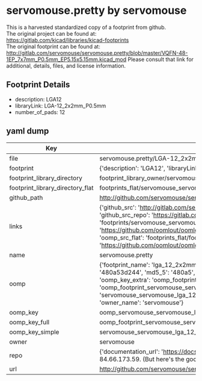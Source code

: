 # servomouse.pretty by servomouse  
This is a harvested standardized copy of a footprint from github.  
The original project can be found at:  
https://gitlab.com/kicad/libraries/kicad-footprints  
The original footprint can be found at:
http://gitlab.com/servomouse/servomouse.pretty/blob/master/VQFN-48-1EP_7x7mm_P0.5mm_EP5.15x5.15mm.kicad_mod
Please consult that link for additional, details, files, and license information.  
## Footprint Details
* description: LGA12  
* libraryLink: LGA-12_2x2mm_P0.5mm  
* number_of_pads: 12  
## yaml dump  
| Key | Value |  
| --- | --- |  
| file | servomouse.pretty/LGA-12_2x2mm_P0.5mm.kicad_mod |  
| footprint | {'description': 'LGA12', 'libraryLink': 'LGA-12_2x2mm_P0.5mm', 'number_of_pads': 12} |  
| footprint_library_directory | footprint_library_owner/servomouse_servomouse.pretty |  
| footprint_library_directory_flat | footprints_flat/servomouse_servomouse_lga_12_2x2mm_p0_5mm/working |  
| github_path | http://github.com/servomouse/servomouse.pretty/blob/master/LGA-12_2x2mm_P0.5mm.kicad_mod |  
| links | {'github_src': 'http://gitlab.com/servomouse/servomouse.pretty/blob/master/VQFN-48-1EP_7x7mm_P0.5mm_EP5.15x5.15mm.kicad_mod', 'github_src_repo': 'https://gitlab.com/kicad/libraries/kicad-footprints', 'oomp_bot': 'footprints/servomouse_servomouse_lga_12_2x2mm_p0_5mm/working', 'oomp_bot_github': 'https://github.com/oomlout/oomlout_oomp_footprint_bot/tree/main/footprints/servomouse_servomouse_lga_12_2x2mm_p0_5mm/working', 'oomp_src_flat': 'footprints_flat/footprints_flat/servomouse_servomouse_lga_12_2x2mm_p0_5mm/working', 'oomp_src_flat_github': 'https://github.com/oomlout/oomlout_oomp_footprint_src/tree/main/footprints_flat/servomouse_servomouse_lga_12_2x2mm_p0_5mm/working'} |  
| name | servomouse.pretty |  
| oomp | {'footprint_name': 'lga_12_2x2mm_p0_5mm', 'library_name': 'servomouse', 'md5': '480a53d2443c853a761bc8c00588bb0c', 'md5_10': '480a53d244', 'md5_5': '480a5', 'md5_6': '480a53', 'oomp_key': 'oomp_servomouse_servomouse_lga_12_2x2mm_p0_5mm', 'oomp_key_extra': 'oomp_footprint_servomouse_servomouse_lga_12_2x2mm_p0_5mm', 'oomp_key_full': 'oomp_footprint_servomouse_servomouse_lga_12_2x2mm_p0_5mm_480a53', 'oomp_key_simple': 'servomouse_servomouse_lga_12_2x2mm_p0_5mm', 'original_filename': 'servomouse.pretty/LGA-12_2x2mm_P0.5mm.kicad_mod', 'owner_name': 'servomouse'} |  
| oomp_key | oomp_servomouse_servomouse_lga_12_2x2mm_p0_5mm |  
| oomp_key_full | oomp_footprint_servomouse_servomouse_lga_12_2x2mm_p0_5mm |  
| oomp_key_simple | servomouse_servomouse_lga_12_2x2mm_p0_5mm |  
| owner | servomouse |  
| repo | {'documentation_url': 'https://docs.github.com/rest/overview/resources-in-the-rest-api#rate-limiting', 'message': "API rate limit exceeded for 84.66.173.59. (But here's the good news: Authenticated requests get a higher rate limit. Check out the documentation for more details.)"} |  
| url | http://github.com/servomouse/servomouse.pretty |  

